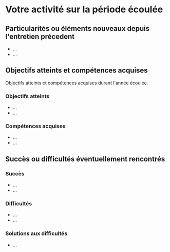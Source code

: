 # Votre activité sur la période écoulée

## Particularités ou éléments nouveaux depuis l'entretien précedent

- ...
- ...

## Objectifs atteints et compétences acquises

Objectifs atteints et compétences acquises durant l'année écoulée.

### Objectifs atteints

- ...
- ...

### Compétences acquises

- ...
- ...

## Succès ou difficultés éventuellement rencontrés

### Succès

- ...
- ...


### Difficultés

- ...
- ...

### Solutions aux difficultés

- ...
